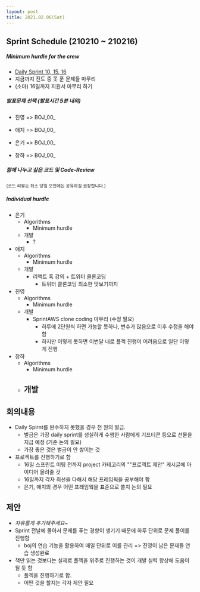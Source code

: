 ```yaml
---
layout: post
title: 2021.02.06(Sat)
---
```

## Sprint Schedule (210210 ~ 210216)

##### *Minimum hurdle for the crew*

- [Daily Sprint 10, 15, 16](https://www.acmicpc.net/group/practice/10234)
- 지금까지 진도 중 못 푼 문제들 마무리
- (소마) 16일까지 지원서 마무리 하기

##### *발표문제 선택 (발표시간 5분 내외)*

- 진영 => BOJ_00_

- 애지 => BOJ_00_

- 은기 => BOJ_00_

- 창하 => BOJ_00_

##### *함께 나누고 싶은 코드 및 Code-Review*

<small>(코드 리뷰는 최소 당일 오전에는 공유하길 권장합니다.)</small>

##### *Individual hurdle*

- 은기
  - Algorithms
    - Minimum hurdle
  - 개발
    - ?
- 애지 
  - Algorithms
    - Minimum hurdle
  - 개발
    - 리액트 훅 강의 + 트위터 클론코딩
      - 트위터 클론코딩 최소한 맛보기까지
- 진영
  - Algorithms
    - Minimum hurdle
  - 개발
    - SprintAWS clone coding 마무리 (수정 필요)
      - 하루에 2단원씩 하면 가능할 듯하나, 변수가 많음으로 이후 수정을 해야함
      - 하지만 이렇게 못하면 이번달 내로 플젝 진행이 어려움으로 일단 이렇게 진행
- 창하
  - Algorithms
    - Minimum hurdle
  - 개발
    - 

## 회의내용

- Daily Spirnt를 완수하지 못했을 경우 천 원의 벌금. 
  - 벌금은 가장 daily sprint를 성실하게 수행한 사람에게 기프티콘 등으로 선물을 지급 예정 (기준 논의 필요)
  - 가장 좋은 것은 벌금이 안 쌓이는 것
- 프로젝트를 진행하기로 함
  - 16일 스프린트 미팅 전까지 project 카테고리의 ""프로젝트 제안" 게시글에 아이디어 올려줄 것
  - 16일까지 각자 최선을 다해서 해당 프레임웍을 공부해야 함
  - 은기, 애지의 경우 어떤 프레임웍을 표준으로 쓸지 논의 필요

## 제안

- *자유롭게 추가해주세요~*
- Sprint 전날에 몰아서 문제를 푸는 경향이 생기기 때문에 하루 단위로 문제 풀이를 진행함
  - boj의 연습 기능을 활용하여 매일 단위로 이를 관리 => 진영이 남은 문제들 연습 생성완료
- 책만 읽는 것보다는 실제로 플젝을 위주로 진행하는 것이 개발 실력 향상에 도움이 될 듯 함
  - 플젝을 진행하기로 함.
  - 어떤 것을 할지는 각자 제안 필요
